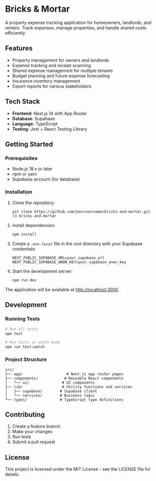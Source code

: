 # Bricks & Mortar

A property expense tracking application for homeowners, landlords, and renters. Track expenses, manage properties, and handle shared costs efficiently.

## Features

- Property management for owners and landlords
- Expense tracking and receipt scanning
- Shared expense management for multiple tenants
- Budget planning and future expense forecasting
- Insurance inventory management
- Export reports for various stakeholders

## Tech Stack

- **Frontend**: Next.js 14 with App Router
- **Database**: Supabase
- **Language**: TypeScript
- **Testing**: Jest + React Testing Library

## Getting Started

### Prerequisites

- Node.js 18.x or later
- npm or yarn
- Supabase account (for database)

### Installation

1. Clone the repository:

   ```bash
   git clone https://github.com/yourusername/bricks-and-mortar.git
   cd bricks-and-mortar
   ```

2. Install dependencies:

   ```bash
   npm install
   ```

3. Create a `.env.local` file in the root directory with your Supabase credentials:

   ```
   NEXT_PUBLIC_SUPABASE_URL=your_supabase_url
   NEXT_PUBLIC_SUPABASE_ANON_KEY=your_supabase_anon_key
   ```

4. Start the development server:
   ```bash
   npm run dev
   ```

The application will be available at [http://localhost:3000](http://localhost:3000).

## Development

### Running Tests

```bash
# Run all tests
npm test

# Run tests in watch mode
npm run test:watch
```

### Project Structure

```
src/
├── app/                    # Next.js app router pages
├── components/            # Reusable React components
│   └── ui/               # UI components
├── lib/                  # Utility functions and services
│   ├── supabase/        # Supabase client
│   └── services/        # Business logic
└── types/               # TypeScript type definitions
```

## Contributing

1. Create a feature branch
2. Make your changes
3. Run tests
4. Submit a pull request

## License

This project is licensed under the MIT License - see the LICENSE file for details.
